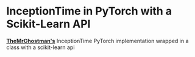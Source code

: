 # InceptionTime in PyTorch with a Scikit-Learn API
**[TheMrGhostman's](https://github.com/TheMrGhostman/InceptionTime-Pytorch)** InceptionTime PyTorch implementation wrapped in a class with a scikit-learn api
